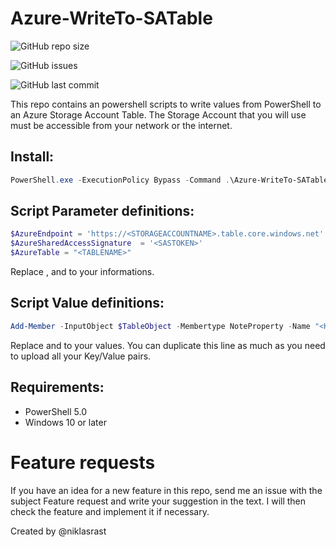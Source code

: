 # Azure-WriteTo-SATable

![GitHub repo size](https://img.shields.io/github/repo-size/niklasrast/Azure-WriteTo-SATable)

![GitHub issues](https://img.shields.io/github/issues-raw/niklasrast/Azure-WriteTo-SATable)

![GitHub last commit](https://img.shields.io/github/last-commit/niklasrast/Azure-WriteTo-SATable)

This repo contains an powershell scripts to write values from PowerShell to an Azure Storage Account Table.
The Storage Account that you will use must be accessible from your network or the internet.

## Install:
```powershell
PowerShell.exe -ExecutionPolicy Bypass -Command .\Azure-WriteTo-SATable.ps1
```

## Script Parameter definitions:
```powershell
$AzureEndpoint = 'https://<STORAGEACCOUNTNAME>.table.core.windows.net'
$AzureSharedAccessSignature  = '<SASTOKEN>'
$AzureTable = "<TABLENAME>"
```
Replace <STORAGEACCOUNTNAME>, <SASTOKEN> and <TABLENAME> to your informations.

## Script Value definitions:
```powershell
Add-Member -InputObject $TableObject -Membertype NoteProperty -Name "<KEYNAME>" -Value (<VALUE>).ToString();
```
Replace <KEYNAME> and <VALUE> to your values. You can duplicate this line as much as you need to upload all your Key/Value pairs.


## Requirements:
- PowerShell 5.0
- Windows 10 or later

# Feature requests
If you have an idea for a new feature in this repo, send me an issue with the subject Feature request and write your suggestion in the text. I will then check the feature and implement it if necessary.

Created by @niklasrast 
